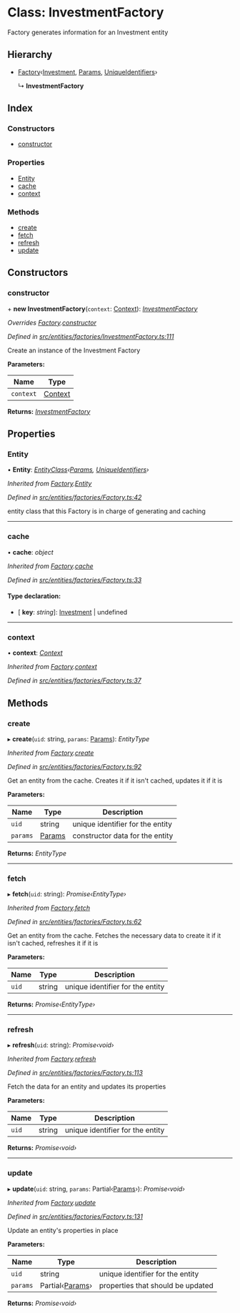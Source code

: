 # Class: InvestmentFactory

Factory generates information for an Investment entity

## Hierarchy

* [Factory](entities.factories.factory.md)‹[Investment](entities.investment.md), [Params](../interfaces/entities.params-7.md), [UniqueIdentifiers](../interfaces/entities.uniqueidentifiers-7.md)›

  ↳ **InvestmentFactory**

## Index

### Constructors

* [constructor](entities.factories.investmentfactory.md#constructor)

### Properties

* [Entity](entities.factories.investmentfactory.md#entity)
* [cache](entities.factories.investmentfactory.md#cache)
* [context](entities.factories.investmentfactory.md#context)

### Methods

* [create](entities.factories.investmentfactory.md#create)
* [fetch](entities.factories.investmentfactory.md#fetch)
* [refresh](entities.factories.investmentfactory.md#refresh)
* [update](entities.factories.investmentfactory.md#update)

## Constructors

###  constructor

\+ **new InvestmentFactory**(`context`: [Context](_context_.context.md)): *[InvestmentFactory](entities.factories.investmentfactory.md)*

*Overrides [Factory](entities.factories.factory.md).[constructor](entities.factories.factory.md#constructor)*

*Defined in [src/entities/factories/InvestmentFactory.ts:111](https://github.com/PolymathNetwork/polymath-sdk/blob/454d285/src/entities/factories/InvestmentFactory.ts#L111)*

Create an instance of the Investment Factory

**Parameters:**

Name | Type |
------ | ------ |
`context` | [Context](_context_.context.md) |

**Returns:** *[InvestmentFactory](entities.factories.investmentfactory.md)*

## Properties

###  Entity

• **Entity**: *[EntityClass](../interfaces/entities.factories.entityclass.md)‹[Params](../interfaces/entities.params-7.md), [UniqueIdentifiers](../interfaces/entities.uniqueidentifiers-7.md)›*

*Inherited from [Factory](entities.factories.factory.md).[Entity](entities.factories.factory.md#entity)*

*Defined in [src/entities/factories/Factory.ts:42](https://github.com/PolymathNetwork/polymath-sdk/blob/454d285/src/entities/factories/Factory.ts#L42)*

entity class that this Factory is in charge of generating and caching

___

###  cache

• **cache**: *object*

*Inherited from [Factory](entities.factories.factory.md).[cache](entities.factories.factory.md#cache)*

*Defined in [src/entities/factories/Factory.ts:33](https://github.com/PolymathNetwork/polymath-sdk/blob/454d285/src/entities/factories/Factory.ts#L33)*

#### Type declaration:

* \[ **key**: *string*\]: [Investment](entities.investment.md) | undefined

___

###  context

• **context**: *[Context](_context_.context.md)*

*Inherited from [Factory](entities.factories.factory.md).[context](entities.factories.factory.md#context)*

*Defined in [src/entities/factories/Factory.ts:37](https://github.com/PolymathNetwork/polymath-sdk/blob/454d285/src/entities/factories/Factory.ts#L37)*

## Methods

###  create

▸ **create**(`uid`: string, `params`: [Params](../interfaces/entities.params-7.md)): *EntityType*

*Inherited from [Factory](entities.factories.factory.md).[create](entities.factories.factory.md#create)*

*Defined in [src/entities/factories/Factory.ts:92](https://github.com/PolymathNetwork/polymath-sdk/blob/454d285/src/entities/factories/Factory.ts#L92)*

Get an entity from the cache. Creates it if it isn't cached, updates it if it is

**Parameters:**

Name | Type | Description |
------ | ------ | ------ |
`uid` | string | unique identifier for the entity |
`params` | [Params](../interfaces/entities.params-7.md) | constructor data for the entity  |

**Returns:** *EntityType*

___

###  fetch

▸ **fetch**(`uid`: string): *Promise‹EntityType›*

*Inherited from [Factory](entities.factories.factory.md).[fetch](entities.factories.factory.md#fetch)*

*Defined in [src/entities/factories/Factory.ts:62](https://github.com/PolymathNetwork/polymath-sdk/blob/454d285/src/entities/factories/Factory.ts#L62)*

Get an entity from the cache. Fetches the necessary data to create it if it isn't cached, refreshes it if it is

**Parameters:**

Name | Type | Description |
------ | ------ | ------ |
`uid` | string | unique identifier for the entity  |

**Returns:** *Promise‹EntityType›*

___

###  refresh

▸ **refresh**(`uid`: string): *Promise‹void›*

*Inherited from [Factory](entities.factories.factory.md).[refresh](entities.factories.factory.md#refresh)*

*Defined in [src/entities/factories/Factory.ts:113](https://github.com/PolymathNetwork/polymath-sdk/blob/454d285/src/entities/factories/Factory.ts#L113)*

Fetch the data for an entity and updates its properties

**Parameters:**

Name | Type | Description |
------ | ------ | ------ |
`uid` | string | unique identifier for the entity  |

**Returns:** *Promise‹void›*

___

###  update

▸ **update**(`uid`: string, `params`: Partial‹[Params](../interfaces/entities.params-7.md)›): *Promise‹void›*

*Inherited from [Factory](entities.factories.factory.md).[update](entities.factories.factory.md#update)*

*Defined in [src/entities/factories/Factory.ts:131](https://github.com/PolymathNetwork/polymath-sdk/blob/454d285/src/entities/factories/Factory.ts#L131)*

Update an entity's properties in place

**Parameters:**

Name | Type | Description |
------ | ------ | ------ |
`uid` | string | unique identifier for the entity |
`params` | Partial‹[Params](../interfaces/entities.params-7.md)› | properties that should be updated  |

**Returns:** *Promise‹void›*
